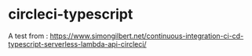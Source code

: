# circleci-typescript
A test from : https://www.simongilbert.net/continuous-integration-ci-cd-typescript-serverless-lambda-api-circleci/
